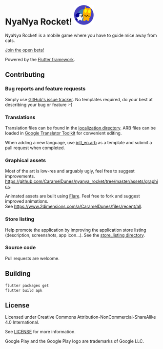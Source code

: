 # NyaNya Rocket! <img src="https://github.com/CaramelDunes/nyanya_rocket/raw/master/assets/graphics/app_icon.png?raw=1" width="64" height="64" alt="Logo">

NyaNya Rocket! is a mobile game where you have to guide mice away from cats.

<!--- <a href='https://play.google.com/store/apps/details?id=fr.carameldunes.nyanyarocket'><img alt='Get it on Google Play' src='https://play.google.com/intl/en_us/badges/images/generic/en_badge_web_generic.png' height=100/></a> --->
[Join the open beta!](https://play.google.com/apps/testing/fr.carameldunes.nyanyarocket)

Powered by the [Flutter framework](https://flutter.dev).

## Contributing
### Bug reports and feature requests
Simply use [GitHub's issue tracker](https://github.com/CaramelDunes/nyanya_rocket/issues).
No templates required, do your best at describing your bug or feature :-)

### Translations
Translation files can be found in the [localization directory](https://github.com/CaramelDunes/nyanya_rocket/tree/master/localization). 
ARB files can be loaded in [Google Translator Toolkit](https://translate.google.com/toolkit/) for convenient editing. 

When adding a new language, use [intl_en.arb](https://github.com/CaramelDunes/nyanya_rocket/blob/master/localization/intl_en.arb) as a template and submit a pull request when completed.

### Graphical assets
Most of the art is low-res and arguably ugly, feel free to suggest improvements.
https://github.com/CaramelDunes/nyanya_rocket/tree/master/assets/graphics.

Animated assets are built using [Flare](https://www.2dimensions.com/about-flare).
Feel free to fork and suggest improved animations. \
See https://www.2dimensions.com/a/CaramelDunes/files/recent/all.

### Store listing
Help promote the application by improving the application store listing (description, screenshots, app icon...).
See the [store_listing directory](https://github.com/CaramelDunes/nyanya_rocket/tree/master/store_listing).

### Source code
Pull requests are welcome.

## Building
```
flutter packages get
flutter build apk
```

## License
Licensed under Creative Commons Attribution-NonCommercial-ShareAlike 4.0 International.

See [LICENSE](LICENSE) for more information.

Google Play and the Google Play logo are trademarks of Google LLC.
